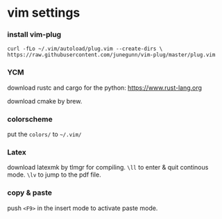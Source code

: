 # vim settings

### install vim-plug

```
curl -fLo ~/.vim/autoload/plug.vim --create-dirs \
https://raw.githubusercontent.com/junegunn/vim-plug/master/plug.vim
```
    
### YCM
download rustc and cargo for the python: https://www.rust-lang.org

download cmake by brew.

### colorscheme 
put the ```colors/``` to ```~/.vim/```

### Latex
download latexmk by tlmgr for compiling. ```\ll``` to enter & quit continous mode.
```\lv``` to jump to the pdf file.

### copy & paste
push ```<F9>``` in the insert mode to activate paste mode.




